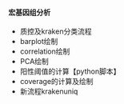 #### 宏基因组分析

- 质控及kraken分类流程
- barplot绘制
- correlation绘制
- PCA绘制
- 阳性阈值的计算【python脚本】
- coverage的计算及绘制
- 新流程krakenuniq